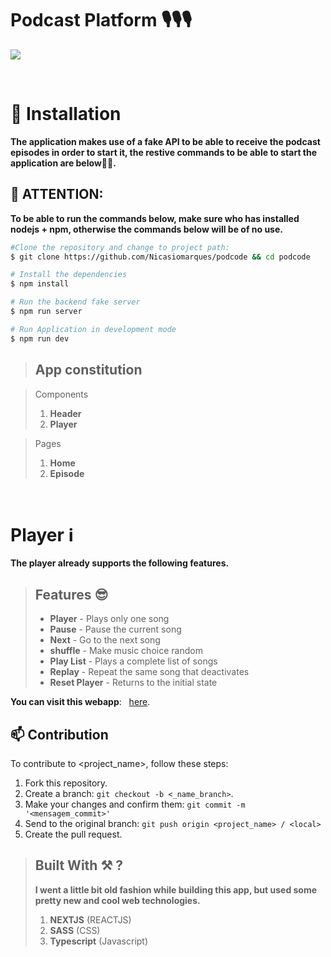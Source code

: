 # Podcast Platform 🎙🎙🎙

![](.Github/readme/app.png)

<br>

# 🚀 Installation

**The application makes use of a fake API to be able to receive the podcast episodes in order to start it, the restive commands to be able to start the application are below👷👷.**

## 🙅 ATTENTION:

**To be able to run the commands below, make sure who has installed nodejs + npm, otherwise the commands below will be of no use.**

```bash
#Clone the repository and change to project path:
$ git clone https://github.com/Nicasiomarques/podcode && cd podcode

# Install the dependencies
$ npm install

# Run the backend fake server
$ npm run server

# Run Application in development mode
$ npm run dev
```

> ## App constitution

> Components
>
> 1. **Header**
> 2. **Player** <br/>

> Pages
>
> 1. **Home**
> 2. **Episode**

<br />

# Player ℹ️

**The player already supports the following features.**

> ## Features 😎
>
> - **Player** - Plays only one song
> - **Pause** - Pause the current song
> - **Next** - Go to the next song
> - **shuffle** - Make music choice random
> - **Play List** - Plays a complete list of songs
> - **Replay** - Repeat the same song that deactivates
> - **Reset Player** - Returns to the initial state

**You can visit this webapp**:
&nbsp; <a target="_blank" href="#">here</a>.

## 📫 Contribution

To contribute to <project_name>, follow these steps:

1. Fork this repository.
2. Create a branch: `git checkout -b <_name_branch>`.
3. Make your changes and confirm them: `git commit -m '<mensagem_commit>'`
4. Send to the original branch: `git push origin <project_name> / <local>`
5. Create the pull request.

> ## Built With ⚒ ?
>
> **I went a little bit old fashion while building this app, but used some pretty new and cool web technologies.**
>
> 1. **NEXTJS** (REACTJS)
> 2. **SASS** (CSS)
> 3. **Typescript** (Javascript) <br />
